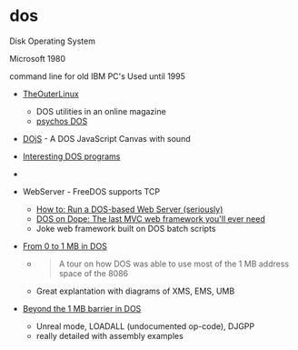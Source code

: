 dos
===

Disk Operating System

Microsoft 1980

command line for old IBM PC's
Used until 1995


* [TheOuterLinux](https://theouterlinux.gitlab.io/)
    * DOS utilities in an online magazine
    * [psychos DOS](https://psychoslinux.gitlab.io/DOS/INDEX.HTM)


* [DOjS](https://github.com/SuperIlu/DOjS) -  A DOS JavaScript Canvas with sound 
* [Interesting DOS programs](https://dosprograms.info.tt/)
* [](http://www.doshaven.eu/)
* WebServer - FreeDOS supports TCP
    * [How to: Run a DOS-based Web Server (seriously)](https://lunduke.locals.com/post/5022504/how-to-run-a-dos-based-web-server-seriously)
    * [DOS on Dope: The last MVC web framework you'll ever need](https://secretgeek.net/dod_intro)
    * Joke web framework built on DOS batch scripts

* [From 0 to 1 MB in DOS](https://blogsystem5.substack.com/p/from-0-to-1-mb-in-dos)
    * > A tour on how DOS was able to use most of the 1 MB address space of the 8086
    * Great explantation with diagrams of XMS, EMS, UMB
* [Beyond the 1 MB barrier in DOS](https://blogsystem5.substack.com/p/beyond-the-1-mb-barrier-in-dos)
    * Unreal mode, LOADALL (undocumented op-code), DJGPP
    * really detailed with assembly examples
